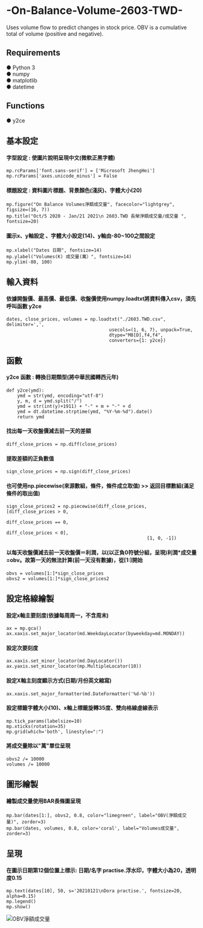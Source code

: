 # -On-Balance-Volume-2603-TWD-
Uses volume flow to predict changes in stock price. 
OBV is a cumulative total of volume (positive and negative).

## Requirements
● Python 3    
● numpy   
● matplotlib   
● datetime


## Functions
● y2ce    

## 基本設定 
#### 字型設定 : 使圖片說明呈現中文(微軟正黑字體)
    mp.rcParams['font.sans-serif'] = ['Microsoft JhengHei']  
    mp.rcParams['axes.unicode_minus'] = False


#### 標題設定 : 資料圖片標題、背景顏色(淺灰)、字體大小(20) 
    mp.figure("On Balance Volumes淨額成交量", facecolor="lightgrey", figsize=(16, 7))
    mp.title("Oct/5 2020 - Jan/21 2021\n 2603.TWD 長榮淨額成交量/成交量 ", fontsize=20)


#### 圖示x、y軸設定 、字體大小設定(14)、y軸由-80~100之間設定
    mp.xlabel("Dates 日期", fontsize=14)
    mp.ylabel("Volumes(K) 成交量(萬）", fontsize=14)
    mp.ylim(-80, 100)


## 輸入資料
#### 依據開盤價、最高價、最低價、收盤價使用numpy.loadtxt將資料傳入csv，須先呼叫函數 y2ce
    dates, close_prices, volumes = np.loadtxt("./2603.TWD.csv", delimiter=',',
                                          usecols=(1, 6, 7), unpack=True,
                                          dtype="M8[D],f4,f4",
                                          converters={1: y2ce})


## 函數 
#### y2ce 函數 : 轉換日期類型(將中華民國轉西元年)
    def y2ce(ymd):
        ymd = str(ymd, encoding="utf-8")
        y, m, d = ymd.split("/")
        ymd = str(int(y)+1911) + "-" + m + "-" + d          
        ymd = dt.datetime.strptime(ymd, "%Y-%m-%d").date()
        return ymd
        
        
#### 找出每一天收盤價減去前一天的差額
    diff_close_prices = np.diff(close_prices)
#### 提取差額的正負數值
    sign_close_prices = np.sign(diff_close_prices)
#### 也可使用np.piecewise(來源數組，條件，條件成立取值) >> 返回目標數組(滿足條件的取出值)
    sign_close_prices2 = np.piecewise(diff_close_prices, [diff_close_prices > 0,
                                                          diff_close_prices == 0,
                                                          diff_close_prices < 0],
                                                        [1, 0, -1])

#### 以每天收盤價減去前一天收盤價＝利潤，以(以正負0符號分組，呈現)利潤*成交量=obv。故第一天的無法計算(前一天沒有數據)，從[1:]開始
    obvs = volumes[1:]*sign_close_prices
    obvs2 = volumes[1:]*sign_close_prices2



## 設定格線繪製
#### 設定x軸主要刻度(依據每周周一，不含周末)
    ax = mp.gca()
    ax.xaxis.set_major_locator(md.WeekdayLocator(byweekday=md.MONDAY))
#### 設定次要刻度
    ax.xaxis.set_minor_locator(md.DayLocator())
    ax.yaxis.set_minor_locator(mp.MultipleLocator(10))
#### 設定X軸主刻度顯示方式(日期/月份英文縮寫)
    ax.xaxis.set_major_formatter(md.DateFormatter('%d-%b'))
#### 設定標籤字體大小(10)、x軸上標籤旋轉35度、雙向格線虛線表示
    mp.tick_params(labelsize=10)
    mp.xticks(rotation=35)
    mp.grid(which='both', linestyle=":")


#### 將成交量除以"萬"單位呈現
    obvs2 /= 10000
    volumes /= 10000


## 圖形繪製
#### 繪製成交量使用BAR長條圖呈現
    mp.bar(dates[1:], obvs2, 0.8, color="limegreen", label="OBV(淨額成交量)", zorder=3)
    mp.bar(dates, volumes, 0.8, color='coral', label="Volumes成交量", zorder=3)
    
## 呈現
#### 在圖示日期第12個位置上標示: 日期/名字 practise.浮水印，字體大小為20，透明度0.15
    mp.text(dates[10], 50, s='20210121\nDora practise.', fontsize=20, alpha=0.15)
    mp.legend()
    mp.show()
![OBV淨額成交量](https://user-images.githubusercontent.com/70878758/128661980-62733937-f3ab-4863-b2df-7fec8a49064b.png)

